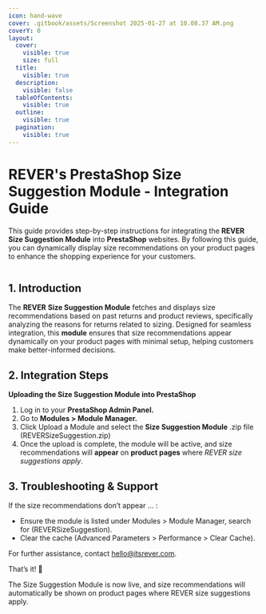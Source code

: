 ```yaml
---
icon: hand-wave
cover: .gitbook/assets/Screenshot 2025-01-27 at 10.08.37 AM.png
coverY: 0
layout:
  cover:
    visible: true
    size: full
  title:
    visible: true
  description:
    visible: false
  tableOfContents:
    visible: true
  outline:
    visible: true
  pagination:
    visible: true
---
```


# REVER's PrestaShop Size Suggestion Module - Integration Guide

This guide provides step-by-step instructions for integrating the **REVER Size Suggestion Module** into **PrestaShop** websites. By following this guide, you can dynamically display size recommendations on your product pages to enhance the shopping experience for your customers.



<figure><img src=".gitbook/assets/Screenshot 2025-01-30 at 9.27.08 AM.png" alt=""><figcaption></figcaption></figure>

## 1. Introduction

The **REVER** **Size Suggestion Module** fetches and displays size recommendations based on past returns and product reviews, specifically analyzing the reasons for returns related to sizing. Designed for seamless integration, this **module** ensures that size recommendations appear dynamically on your product pages with minimal setup, helping customers make better-informed decisions.

## 2. Integration Steps

**Uploading the Size Suggestion Module into PrestaShop**

1. Log in to your **PrestaShop Admin Panel.**
2. Go to **Modules > Module Manager.**
3. Click Upload a Module and select the **Size Suggestion Module** .zip file (REVERSizeSuggestion.zip)
4. &#x20;Once the upload is complete, the module will be active, and size recommendations will **appear** on **product pages** where _REVER size suggestions apply_.&#x20;

## 3. Troubleshooting & Support

If the size recommendations don’t appear ... :

* Ensure the module is listed under Modules > Module Manager, search for (REVERSizeSuggestion).
* Clear the cache (Advanced Parameters > Performance > Clear Cache).

For further assistance, contact [hello@itsrever.com](mailto:contact@rever.com).&#x20;

That’s it! 🎉

The Size Suggestion Module is now live, and size recommendations will automatically be shown on product pages where REVER size suggestions apply.
